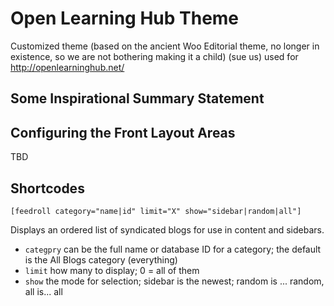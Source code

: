 # Open Learning Hub Theme

Customized theme (based on the ancient Woo Editorial theme, no longer in existence, so we are not bothering making it a child) (sue us) used for http://openlearninghub.net/

## Some Inspirational Summary Statement

## Configuring the Front Layout Areas

TBD


##  Shortcodes 

`[feedroll category="name|id" limit="X" show="sidebar|random|all"]`

Displays an ordered list of syndicated blogs for use in content and sidebars. 

* `categpry` can be the full name or database ID for a category; the default is the All Blogs category (everything)
* `limit` how many to display; 0 = all of them
* `show` the mode for selection; sidebar is the newest; random is ... random, all is... all


